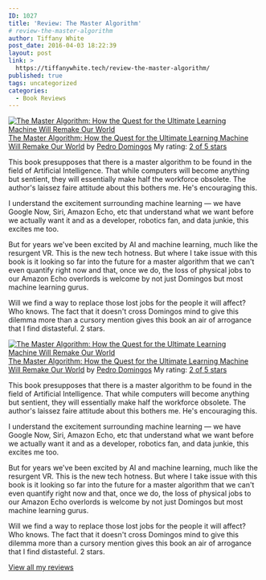 ```yaml
---
ID: 1027
title: 'Review: The Master Algorithm'
# review-the-master-algorithm
author: Tiffany White
post_date: 2016-04-03 18:22:39
layout: post
link: >
  https://tiffanywhite.tech/review-the-master-algorithm/
published: true
tags: uncategorized
categories:
  - Book Reviews
---
```



<a style="float: left; padding-right: 20px;" href="https://www.goodreads.com/book/show/25703680"><img src="http://d.gr-assets.com/books/1443169433m/25703680.jpg" alt="The Master Algorithm: How the Quest for the Ultimate Learning Machine Will Remake Our World" border="0" /></a>
<a href="https://www.goodreads.com/book/show/25703680">The Master Algorithm: How the Quest for the Ultimate Learning Machine Will Remake Our World</a> by <a href="https://www.goodreads.com/author/show/3242685">Pedro Domingos</a>
My rating: <a href="https://www.goodreads.com/review/show/1535488112">2 of 5 stars</a>

This book presupposes that there is a master algorithm to be found in the field of Artificial Intelligence. That while computers will become anything but sentient, they will essentially make half the workforce obsolete. The author's laissez faire attitude about this bothers me. He's encouraging this.

I understand the excitement surrounding machine learning — we have Google Now, Siri, Amazon Echo, etc that understand what we want before we actually want it and as a developer, robotics fan, and data junkie, this excites me too.

But for years we've been excited by AI and machine learning, much like the resurgent VR. This is the new tech hotness. But where I take issue with this book is it looking so far into the future for a master algorithm that we can't even quantify right now and that, once we do, the loss of physical jobs to our Amazon Echo overlords is welcome by not just Domingos but most machine learning gurus.

Will we find a way to replace those lost jobs for the people it will affect? Who knows. The fact that it doesn't cross Domingos mind to give this dilemma more than a cursory mention gives this book an air of arrogance that I find distasteful. 2 stars.





<a style="float: left; padding-right: 20px;" href="https://www.goodreads.com/book/show/25703680"><img src="http://d.gr-assets.com/books/1443169433m/25703680.jpg" alt="The Master Algorithm: How the Quest for the Ultimate Learning Machine Will Remake Our World" border="0" /></a>
<a href="https://www.goodreads.com/book/show/25703680">The Master Algorithm: How the Quest for the Ultimate Learning Machine Will Remake Our World</a> by <a href="https://www.goodreads.com/author/show/3242685">Pedro Domingos</a>
My rating: <a href="https://www.goodreads.com/review/show/1535488112">2 of 5 stars</a>

This book presupposes that there is a master algorithm to be found in the field of Artificial Intelligence. That while computers will become anything but sentient, they will essentially make half the workforce obsolete. The author's laissez faire attitude about this bothers me. He's encouraging this.

I understand the excitement surrounding machine learning — we have Google Now, Siri, Amazon Echo, etc that understand what we want before we actually want it and as a developer, robotics fan, and data junkie, this excites me too.

But for years we've been excited by AI and machine learning, much like the resurgent VR. This is the new tech hotness. But where I take issue with this book is it looking so far into the future for a master algorithm that we can't even quantify right now and that, once we do, the loss of physical jobs to our Amazon Echo overlords is welcome by not just Domingos but most machine learning gurus.

Will we find a way to replace those lost jobs for the people it will affect? Who knows. The fact that it doesn't cross Domingos mind to give this dilemma more than a cursory mention gives this book an air of arrogance that I find distasteful. 2 stars.






<a href="https://www.goodreads.com/review/show/1535488112">View all my reviews</a>